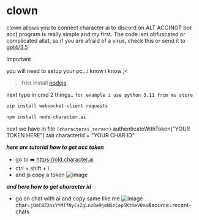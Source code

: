 # clown
clown allows you to connect character ai to discord on ALT ACC(NOT bot acc) program is really simple and my first.
The code isnt obfuscated or complicated allat, so if you are afraid of a virus, check this or send it to [gpt4/3.5](https://chatgpt.com)
> [!IMPORTANT]
> you will need to setup your pc...i know i know ;<

> frist install [nodejs](https://nodejs.org/en)

next type in cmd 2 things..
```for example i use python 3.11 from ms store```
```py
pip install websocket-client requests
```
```py
npm install node-character.ai
```
next we have in file ```(characterai_server)``` authenticateWithToken("YOUR TOKEN HERE") ```AND``` characterId = "YOUR CHAR ID"

***here are tutorial how to get acc token***
- go to ➡️ https://old.character.ai
- ctrl + shift + i
- and js copy a token
![image](https://github.com/FoxVFoxyF/clown/assets/121633580/70f31549-ddf2-4e05-98d1-679b28c0fed7)



***and here how to get character id***
- go on chat with ai and copy same like me 
![image](https://github.com/FoxVFoxyF/clown/assets/121633580/7677769f-59f1-4a80-9be5-13cc717486c3)
char=```jOmCBZ2nzYYMTfNyCsZgLnzDe9jmNSzCepGKtmeV0ms```&source=recent-chats
